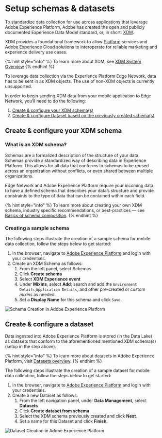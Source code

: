 # Setup schemas & datasets

To standardize data collection for use across applications that leverage Adobe Experience Platform, Adobe has created the open and publicly documented Experience Data Model standard, or, in short: [XDM](https://experienceleague.adobe.com/docs/experience-platform/xdm/home.html).

XDM provides a foundational framework to allow [Platform](https://experienceleague.adobe.com/docs/experience-platform/landing/home.html) services and Adobe Experience Cloud solutions to interoperate for reliable marketing and experience delivery use cases.

{% hint style="info" %}
To learn more about XDM, see [XDM System Overview](https://experienceleague.adobe.com/docs/experience-platform/xdm/home.html)​
{% endhint %}

To leverage data collection via the Experience Platform Edge Network, data has to be sent in as XDM objects. The use of non-XDM objects is currently unsupported.

In order to begin sending XDM data from your mobile application to Edge Network, you'll need to do the following:

1. [Create & configure your XDM schema\(s\)](setup-schemas-and-datasets.md#create-and-configure-your-xdm-schema)
2. [Create & configure Dataset based on the previously created schema\(s\)](setup-schemas-and-datasets.md#create-and-configure-a-dataset)

## Create & configure your XDM schema <a id="create-and-configure-your-xdm-schema"></a>

### What is an XDM schema?

Schemas are a formalized description of the structure of your data. Schemas provide a standardized way of describing data in Experience Platform. This allows for all data that conforms to schemas to be reused across an organization without conflicts, or even shared between multiple organizations.

Edge Network and Adobe Experience Platform require your incoming data to have a defined schema that describes your data’s structure and provide constraints to the type of data that can be contained within each field.

{% hint style="info" %}
To learn more about creating your own XDM schema, industry specific recommendations, or best-practices — see [Basics of schema composition](https://experienceleague.adobe.com/docs/experience-platform/xdm/schema/composition.html).
{% endhint %}

### Creating a sample schema

The following steps illustrate the creation of a sample schema for mobile data collection, follow the steps below to get started:

1. In the browser, navigate to [Adobe Experience Platform](https://experience.adobe.com/platform) and login with your credentials.
2. Create an XDM Schema as follows:
   1. From the left panel, select Schemas
   2. Click **Create schema**
   3. Select **XDM Experience event**
   4. Under **Mixins**, select **Add**; search and add the `Environment Details`,`Application Details`, and other pre-created or custom _mixins_ as needed.
   5. Set a **Display Name** for this schema and click `Save`.

![Schema Creation in Adobe Experience Platform](https://gblobscdn.gitbook.com/assets%2F-Lf1Mc1caFdNCK_mBwhe%2Fsync%2Ffe309e8b2ebd1c7573cf23ccdab56f406b4aa822.png?alt=media)

## Create & configure a dataset <a id="create-and-configure-a-dataset"></a>

Data ingested into Adobe Experience Platform is stored \(in the Data Lake\) as datasets that conform to the aforementioned mentioned XDM schema\(s\) \(setup in the step above\).

{% hint style="info" %}
To learn more about datasets in Adobe Experience Platform, visit [Datasets overview](https://experienceleague.adobe.com/docs/experience-platform/catalog/datasets/overview.html).
{% endhint %}

The following steps illustrate the creation of a sample dataset for mobile data collection, follow the steps below to get started:

1. In the browser, navigate to [Adobe Experience Platform](https://experience.adobe.com/platform) and login with your credentials.
2. Create a new Dataset as follows:
   1. From the left navigation panel, under **Data Management**, select **Datasets**
   2. Click **Create dataset from schema**
   3. Select the XDM schema previously created and click **Next**.
   4. Set a name for this Dataset and click **Finish**.

![Dataset Creation in Adobe Experience Platform](https://gblobscdn.gitbook.com/assets%2F-Lf1Mc1caFdNCK_mBwhe%2Fsync%2Feb712f9b357538dfc425d5af67a0663d044d6087.png?alt=media)

